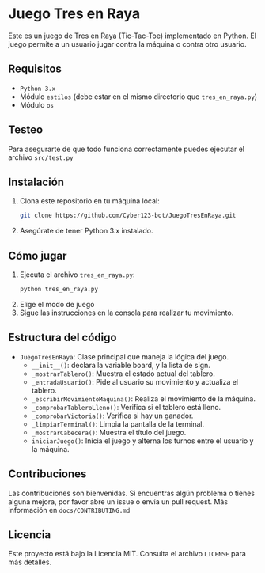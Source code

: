 # Juego Tres en Raya

Este es un juego de Tres en Raya (Tic-Tac-Toe) implementado en Python. El juego permite a un usuario jugar contra la máquina o contra otro usuario.

## Requisitos

- `Python 3.x`
- Módulo `estilos` (debe estar en el mismo directorio que `tres_en_raya.py`)
- Módulo `os`

## Testeo
Para asegurarte de que todo funciona correctamente puedes ejecutar el archivo `src/test.py`

## Instalación

1. Clona este repositorio en tu máquina local:
   ```bash
   git clone https://github.com/Cyber123-bot/JuegoTresEnRaya.git
   ```
2. Asegúrate de tener Python 3.x instalado.

## Cómo jugar

1. Ejecuta el archivo `tres_en_raya.py`:
    ```bash
    python tres_en_raya.py
    ```
2. Elige el modo de juego
2. Sigue las instrucciones en la consola para realizar tu movimiento.

## Estructura del código

- `JuegoTresEnRaya`: Clase principal que maneja la lógica del juego.
  - `__init__()`: declara la variable board, y la lista de sign.
  - `_mostrarTablero()`: Muestra el estado actual del tablero.
  - `_entradaUsuario()`: Pide al usuario su movimiento y actualiza el tablero.
  - `_escribirMovimientoMaquina()`: Realiza el movimiento de la máquina.
  - `_comprobarTableroLleno()`: Verifica si el tablero está lleno.
  - `_comprobarVictoria()`: Verifica si hay un ganador.
  - `_limpiarTerminal()`: Limpia la pantalla de la terminal.
  - `_mostrarCabecera()`: Muestra el título del juego.
  - `iniciarJuego()`: Inicia el juego y alterna los turnos entre el usuario y la máquina.

## Contribuciones

Las contribuciones son bienvenidas. Si encuentras algún problema o tienes alguna mejora, por favor abre un issue o envía un pull request. Más información en `docs/CONTRIBUTING.md`

## Licencia

Este proyecto está bajo la Licencia MIT. Consulta el archivo `LICENSE` para más detalles.